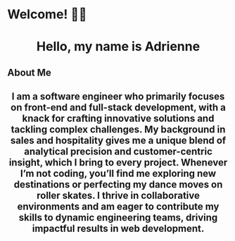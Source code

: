 # Welcome! 👋🏾
<h1 align="center">Hello, my name is Adrienne</h1>

## About Me
<h2 align="center">I am a software engineer who primarily focuses on front-end and full-stack development, with a knack for crafting innovative solutions and tackling complex challenges. My background in sales and hospitality gives me a unique blend of analytical precision and customer-centric insight, which I bring to every project. Whenever I’m not coding, you’ll find me exploring new destinations or perfecting my dance moves on roller skates. I thrive in collaborative environments and am eager to contribute my skills to dynamic engineering teams, driving impactful results in web development.</h2>

